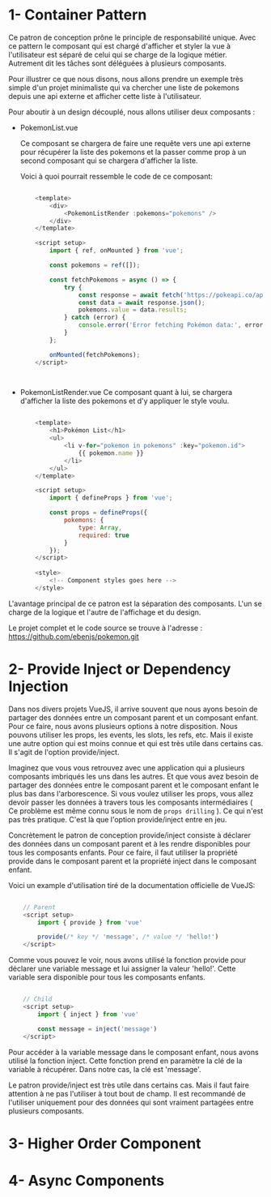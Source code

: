 # 1- Container Pattern

Ce patron de conception prône le principle de responsabilité unique. Avec ce pattern le composant qui est chargé d'afficher et styler la vue à l'utilisateur est séparé de celui qui se charge de la logique métier.
Autrement dit les tâches sont déléguées à plusieurs composants.

Pour illustrer ce que nous disons, nous allons prendre un exemple très simple d'un projet minimaliste qui va chercher une liste de pokemons depuis une api externe et afficher cette liste à l'utilisateur.

Pour aboutir à un design découplé, nous allons utiliser deux composants :

- PokemonList.vue

    Ce composant se chargera de faire une requête vers une api externe pour récupérer la liste des pokemons et la passer comme prop à un second composant qui se chargera d'afficher la liste.

    Voici à quoi pourrait ressemble le code de ce composant:

    ```javascript
    
        <template>
            <div>
                <PokemonListRender :pokemons="pokemons" />
            </div>
        </template>

        <script setup>
            import { ref, onMounted } from 'vue';

            const pokemons = ref([]);

            const fetchPokemons = async () => {
                try {
                    const response = await fetch('https://pokeapi.co/api/v2/pokemon');
                    const data = await response.json();
                    pokemons.value = data.results;
                } catch (error) {
                    console.error('Error fetching Pokémon data:', error);
                }
            };

            onMounted(fetchPokemons);
        </script>

     
    ```

- PokemonListRender.vue
    Ce composant quant à lui, se chargera d'afficher la liste des pokemons et d'y appliquer le style voulu. 

    ```javascript
    
        <template>
            <h1>Pokémon List</h1>
            <ul>
                <li v-for="pokemon in pokemons" :key="pokemon.id">
                    {{ pokemon.name }}
                </li>
            </ul>
        </template>

        <script setup>
            import { defineProps } from 'vue';

            const props = defineProps({
                pokemons: {
                    type: Array,
                    required: true
                }
            });
        </script>
        
        <style>
            <!-- Component styles goes here -->
        </style>

    ```

L'avantage principal de ce patron est la séparation des composants. L'un se charge de la logique et l'autre de l'affichage et du design.

Le projet complet et le code source se trouve à l'adresse : https://github.com/ebenjs/pokemon.git

# 2- Provide Inject or Dependency Injection

Dans nos divers projets VueJS, il arrive souvent que nous ayons besoin de partager des données entre un  composant parent et un composant enfant. Pour ce faire, nous avons plusieurs options à notre disposition. Nous pouvons utiliser les props, les events, les slots, les refs, etc. Mais il existe une autre option qui est moins connue et qui est très utile dans certains cas. Il s'agit de l'option provide/inject.

Imaginez que vous vous retrouvez avec une application qui a plusieurs composants imbriqués les uns dans les autres. Et que vous avez besoin de partager des données entre le composant parent et le composant enfant le plus bas dans l'arborescence. Si vous voulez utiliser les props, vous allez devoir passer les données à travers tous les composants intermédiaires ( Ce problème est même connu sous le nom de `props drilling` ). Ce qui n'est pas très pratique. C'est là que l'option provide/inject entre en jeu.

Concrètement le patron de conception provide/inject consiste à déclarer des données dans un composant parent et à les rendre disponibles pour tous les composants enfants. Pour ce faire, il faut utiliser la propriété provide dans le composant parent et la propriété inject dans le composant enfant.

Voici un example d'utilisation tiré de la documentation officielle de VueJS:

```javascript

    // Parent
    <script setup>
        import { provide } from 'vue'

        provide(/* key */ 'message', /* value */ 'hello!')
    </script>

```

Comme vous pouvez le voir, nous avons utilisé la fonction provide pour déclarer une variable message et lui assigner la valeur 'hello!'. Cette variable sera disponible pour tous les composants enfants.


```javascript

    // Child
    <script setup>
        import { inject } from 'vue'

        const message = inject('message')
    </script>

```
Pour accéder à la variable message dans le composant enfant, nous avons utilisé la fonction inject. Cette fonction prend en paramètre la clé de la variable à récupérer. Dans notre cas, la clé est 'message'.

Le patron provide/inject est très utile dans certains cas. Mais il faut faire attention à ne pas l'utiliser à tout bout de champ. Il est recommandé de l'utiliser uniquement pour des données qui sont vraiment partagées entre plusieurs composants.

# 3- Higher Order Component

# 4- Async Components

